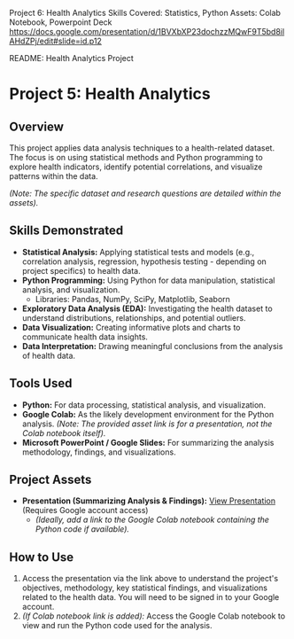 Project 6: Health Analytics
Skills Covered: Statistics, Python
Assets: Colab Notebook, Powerpoint Deck
https://docs.google.com/presentation/d/1BVXbXP23dochzzMQwF9T5bd8ilAHdZPj/edit#slide=id.p12

README: Health Analytics Project

# Project 5: Health Analytics

## Overview

This project applies data analysis techniques to a health-related dataset. The focus is on using statistical methods and Python programming to explore health indicators, identify potential correlations, and visualize patterns within the data.

*(Note: The specific dataset and research questions are detailed within the assets).*

## Skills Demonstrated

* **Statistical Analysis:** Applying statistical tests and models (e.g., correlation analysis, regression, hypothesis testing - depending on project specifics) to health data.
* **Python Programming:** Using Python for data manipulation, statistical analysis, and visualization.
    * Libraries: Pandas, NumPy, SciPy, Matplotlib, Seaborn
* **Exploratory Data Analysis (EDA):** Investigating the health dataset to understand distributions, relationships, and potential outliers.
* **Data Visualization:** Creating informative plots and charts to communicate health data insights.
* **Data Interpretation:** Drawing meaningful conclusions from the analysis of health data.

## Tools Used

* **Python:** For data processing, statistical analysis, and visualization.
* **Google Colab:** As the likely development environment for the Python analysis. *(Note: The provided asset link is for a presentation, not the Colab notebook itself).*
* **Microsoft PowerPoint / Google Slides:** For summarizing the analysis methodology, findings, and visualizations.

## Project Assets

* **Presentation (Summarizing Analysis & Findings):** [View Presentation](https://docs.google.com/presentation/d/1BVXbXP23dochzzMQwF9T5bd8ilAHdZPj/edit?usp=sharing) (Requires Google account access)
    * *(Ideally, add a link to the Google Colab notebook containing the Python code if available).*

## How to Use

1.  Access the presentation via the link above to understand the project's objectives, methodology, key statistical findings, and visualizations related to the health data. You will need to be signed in to your Google account.
2.  *(If Colab notebook link is added):* Access the Google Colab notebook to view and run the Python code used for the analysis.


